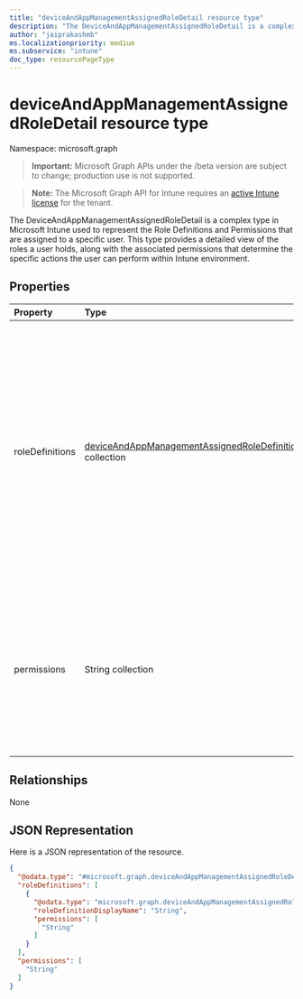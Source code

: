 ```yaml
---
title: "deviceAndAppManagementAssignedRoleDetail resource type"
description: "The DeviceAndAppManagementAssignedRoleDetail is a complex type in Microsoft Intune used to represent the Role Definitions and Permissions that are assigned to a specific user. This type provides a detailed view of the roles a user holds, along with the associated permissions that determine the specific actions the user can perform within Intune environment."
author: "jaiprakashmb"
ms.localizationpriority: medium
ms.subservice: "intune"
doc_type: resourcePageType
---
```


# deviceAndAppManagementAssignedRoleDetail resource type

Namespace: microsoft.graph

> **Important:** Microsoft Graph APIs under the /beta version are subject to change; production use is not supported.

> **Note:** The Microsoft Graph API for Intune requires an [active Intune license](https://go.microsoft.com/fwlink/?linkid=839381) for the tenant.

The DeviceAndAppManagementAssignedRoleDetail is a complex type in Microsoft Intune used to represent the Role Definitions and Permissions that are assigned to a specific user. This type provides a detailed view of the roles a user holds, along with the associated permissions that determine the specific actions the user can perform within Intune environment.

## Properties
|Property|Type|Description|
|:---|:---|:---|
|roleDefinitions|[deviceAndAppManagementAssignedRoleDefinition](../resources/intune-rbac-deviceandappmanagementassignedroledefinition.md) collection|A collection of RoleDefinitions represents the various administrative roles that define permissions and access levels within Microsoft Intune. Each RoleDefinition outlines a set of permissions that determine the actions an admin or user can perform in the Intune environment. These permissions can include actions like reading or writing to specific resources, managing device configurations, deploying policies, or handling user data. RoleDefinitions are critical for enforcing role-based access control (RBAC), ensuring that administrators can only interact with the features and data relevant to their responsibilities. RoleDefinitions in Intune can either be built-in roles provided by Microsoft or custom roles created by an organization to tailor access based on specific needs. These definitions are referenced when assigning roles to users or groups, effectively controlling the scope of their administrative privileges. The collection of RoleDefinitions is managed through the Intune console or the Graph API, allowing for scalable role management across large environments. This property is read-only.|
|permissions|String collection|The list of permissions assigned to a specific user based on their associated role definitions. Each permission defines the specific actions the user can perform on Intune resources, such as managing devices, applications, or configurations. Some possible values are: Microsoft.Intune/MobileApps/Read, Microsoft.Intune/DeviceConfigurations/Write, Microsoft.Intune/ManagedDevices/Retire, and Microsoft.Intune/DeviceCompliancePolicies/Assign. This Permissions property provides a comprehensive view of the user's effective access rights, ensuring that they can only perform actions relevant to their assigned roles. This property is read-only.|

## Relationships
None

## JSON Representation
Here is a JSON representation of the resource.
<!-- {
  "blockType": "resource",
  "@odata.type": "microsoft.graph.deviceAndAppManagementAssignedRoleDetail"
}
-->
``` json
{
  "@odata.type": "#microsoft.graph.deviceAndAppManagementAssignedRoleDetail",
  "roleDefinitions": [
    {
      "@odata.type": "microsoft.graph.deviceAndAppManagementAssignedRoleDefinition",
      "roleDefinitionDisplayName": "String",
      "permissions": [
        "String"
      ]
    }
  ],
  "permissions": [
    "String"
  ]
}
```
